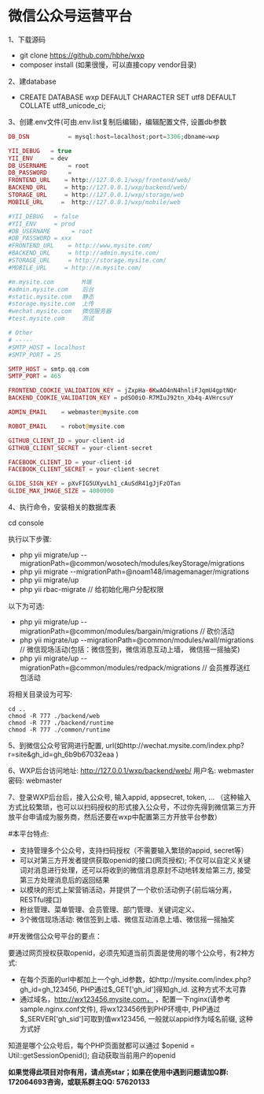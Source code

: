 # 微信公众号运营平台

1、下载源码
* git clone https://github.com/hbhe/wxp
* composer install (如果很慢，可以直接copy vendor目录)

2、建database
* CREATE DATABASE wxp DEFAULT CHARACTER SET utf8 DEFAULT COLLATE utf8_unicode_ci;

3、创建.env文件(可由.env.list复制后编辑)，编辑配置文件, 设置db参数


```php
DB_DSN           = mysql:host=localhost;port=3306;dbname=wxp

YII_DEBUG   = true
YII_ENV     = dev
DB_USERNAME      = root
DB_PASSWORD      = 
FRONTEND_URL    = http://127.0.0.1/wxp/frontend/web/
BACKEND_URL     = http://127.0.0.1/wxp/backend/web/
STORAGE_URL     = http://127.0.0.1/wxp/storage/web
MOBILE_URL     =  http://127.0.0.1/wxp/mobile/web

#YII_DEBUG   = false
#YII_ENV     = prod
#DB_USERNAME      = root
#DB_PASSWORD = xxx
#FRONTEND_URL    = http://www.mysite.com/
#BACKEND_URL     = http://admin.mysite.com/
#STORAGE_URL     = http://storage.mysite.com/
#MOBILE_URL     = http://m.mysite.com/

#m.mysite.com        M端
#admin.mysite.com    后台
#static.mysite.com   静态
#storage.mysite.com  上传
#wechat.mysite.com   微信服务器
#test.mysite.com     测试

# Other
# -----
#SMTP_HOST = localhost
#SMTP_PORT = 25

SMTP_HOST = smtp.qq.com
SMTP_PORT = 465

FRONTEND_COOKIE_VALIDATION_KEY = jZxpHa-6KwAO4nN4hnliFJqmU4gptNQr
BACKEND_COOKIE_VALIDATION_KEY = pdSO0iO-R7MIuJ92tn_Xb4q-AVHrcsuY

ADMIN_EMAIL    = webmaster@mysite.com

ROBOT_EMAIL    = robot@mysite.com

GITHUB_CLIENT_ID = your-client-id
GITHUB_CLIENT_SECRET = your-client-secret

FACEBOOK_CLIENT_ID = your-client-id
FACEBOOK_CLIENT_SECRET = your-client-secret

GLIDE_SIGN_KEY = pXvFIG5UXyvLh1_cAuSdR41gJjFzOTan
GLIDE_MAX_IMAGE_SIZE = 4000000
```


4、执行命令，安装相关的数据库表

cd console               

执行以下步骤:
* php yii migrate/up --migrationPath=@common/wosotech/modules/keyStorage/migrations
* php yii migrate --migrationPath=@noam148/imagemanager/migrations
* php yii migrate/up
* php yii rbac-migrate   // 给初始化用户分配权限


以下为可选:
* php yii migrate/up --migrationPath=@common/modules/bargain/migrations      // 砍价活动
* php yii migrate/up --migrationPath=@common/modules/wall/migrations         // 微信现场活动(包括：微信签到，微信消息互动上墙， 微信摇一摇抽奖)
* php yii migrate/up --migrationPath=@common/modules/redpack/migrations      // 会员推荐送红包活动

将相关目录设为可写:
```
cd ..
chmod -R 777 ./backend/web
chmod -R 777 ./backend/runtime
chmod -R 777 ./common/runtime
```

5、到微信公众号官网进行配置, url(如http://wechat.mysite.com/index.php?r=site&gh_id=gh_6b9b67032eaa )

6、WXP后台访问地址: http://127.0.0.1/wxp/backend/web/    用户名: webmaster   密码: webmaster
   
7、登录WXP后台后，接入公众号, 输入appid, appsecret, token, ... 
（这种输入方式比较繁琐，也可以以扫码授权的形式接入公众号，不过你先得到微信第三方开放平台申请成为服务商，然后还要在wxp中配置第三方开放平台参数）


#本平台特点:

* 支持管理多个公众号，支持扫码授权（不需要输入繁琐的appid, secret等）
* 可以对第三方开发者提供获取openid的接口(网页授权); 不仅可以自定义关键词对消息进行处理，还可以将收到的微信消息原封不动地转发给第三方, 接受第三方处理消息后的返回结果
* 以模块的形式上架营销活动，并提供了一个砍价活动例子(前后端分离，RESTful接口)
* 粉丝管理、菜单管理、会员管理、部门管理、关键词定义、
* 3个微信现场活动: 微信签到上墙、微信互动消息上墙、微信摇一摇抽奖


#开发微信公众号平台的要点：

要通过网页授权获取openid，必须先知道当前页面是使用的哪个公众号，有2种方式:
* 在每个页面的url中都加上一个gh_id参数，如http://mysite.com/index.php?gh_id=gh_123456, PHP通过$_GET['gh_id']得知gh_id. 这种方式不太可靠
* 通过域名，http://wx123456.mysite.com， ，配置一下nginx(请参考sample.nginx.conf文件), 将wx123456传到PHP环境中, PHP通过$_SERVER['gh_sid']可取到值wx123456, 一般就以appid作为域名前缀, 这种方式好

知道是哪个公众号后，每个PHP页面就都可以通过 $openid = Util::getSessionOpenid(); 自动获取当前用户的openid


**如果觉得此项目对你有用，请点亮star；如果在使用中遇到问题请加Q群: 172064693咨询，或联系群主QQ: 57620133**

